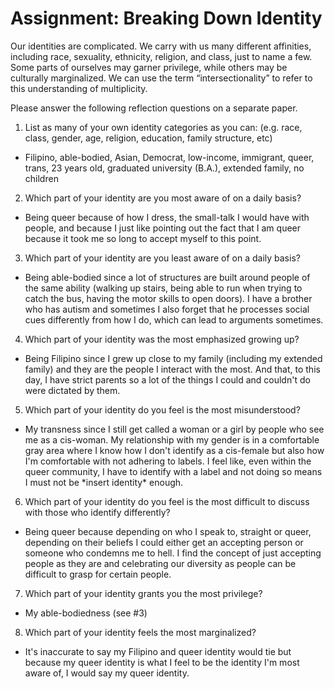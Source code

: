 # Assignment: Breaking Down Identity

Our identities are complicated. We carry with us many different affinities, including race, sexuality, ethnicity, religion, and class, just to name a few. Some parts of ourselves may garner privilege, while others may be culturally marginalized.  We can use the term “intersectionality” to refer to this understanding of multiplicity.

Please answer the following reflection questions on a separate paper.

1. List as many of your own identity categories as you can: (e.g. race, class, gender, age, religion, education, family structure, etc)

 - Filipino, able-bodied, Asian, Democrat, low-income, immigrant, queer, trans, 23 years old, graduated university (B.A.), extended family, no children 


2. Which part of your identity are you most aware of on a daily basis?

 - Being queer because of how I dress, the small-talk I would have with people, and because I just like pointing out the fact that I am queer because it took me so long to accept myself to this point. 

3. Which part of your identity are you least aware of on a daily basis?
 
 - Being able-bodied since a lot of structures are built around people of the same ability (walking up stairs, being able to run when trying to catch the bus, having the motor skills to open doors). I have a brother who has autism and sometimes I also forget that he processes social cues differently from how I do, which can lead to arguments sometimes.
 
4. Which part of your identity was the most emphasized growing up?

 - Being Filipino since I grew up close to my family (including my extended family) and they are the people I interact with the most. And that, to this day, I have strict parents so a lot of the things I could and couldn't do were dictated by them. 

5. Which part of your identity do you feel is the most misunderstood?

 - My transness since I still get called a woman or a girl by people who see me as a cis-woman. My relationship with my gender is in a comfortable gray area where I know how I don't identify as a  cis-female but also how I'm comfortable with not adhering to labels. I feel like, even within the queer community, I have to identify with a label and not doing so means I must not be \*insert identity\* enough.

6. Which part of your identity do you feel is the most difficult to discuss with those who identify differently?

 - Being queer because depending on who I speak to, straight or queer, depending on their beliefs I could either get an accepting person or someone who condemns me to hell. I find the concept of just accepting people as they are and celebrating our diversity as people can be difficult to grasp for certain people.

7. Which part of your identity grants you the most privilege?

 - My able-bodiedness (see #3)

8. Which part of your identity feels the most marginalized?

 - It's inaccurate to say my Filipino and queer identity would tie but because my queer identity is what I feel to be the identity I'm most aware of, I would say my queer identity.
